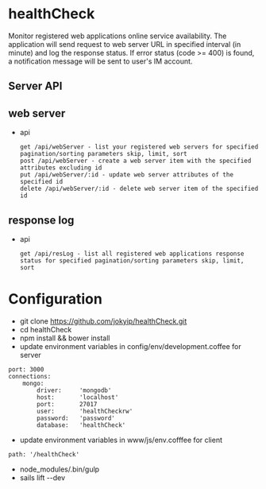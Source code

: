 # healthCheck

Monitor registered web applications online service availability. The application will send request to web server URL in specified interval (in minute) and log the response status. If error status (code >= 400) is found, a notification message will be sent to user's IM account.


Server API
---------------------------------------------------------
## web server
		
* api

	```
	get /api/webServer - list your registered web servers for specified pagination/sorting parameters skip, limit, sort
	post /api/webServer - create a web server item with the specified attributes excluding id
    put /api/webServer/:id - update web server attributes of the specified id
    delete /api/webServer/:id - delete web server item of the specified id
    
	```

## response log
	
* api
	```
    get /api/resLog - list all registered web applications response status for specified pagination/sorting parameters skip, limit, sort
	```


Configuration
=============

*   git clone https://github.com/jokyip/healthCheck.git
*   cd healthCheck
*   npm install && bower install
*   update environment variables in config/env/development.coffee for server
```
port: 3000
connections:
	mongo:
		driver:		'mongodb'
		host:		'localhost'
		port:		27017
		user:		'healthCheckrw'
		password:	'password'
		database:	'healthCheck'
```

*	update environment variables in www/js/env.cofffee for client
```
path: '/healthCheck'		

```

*	node_modules/.bin/gulp
*	sails lift --dev
